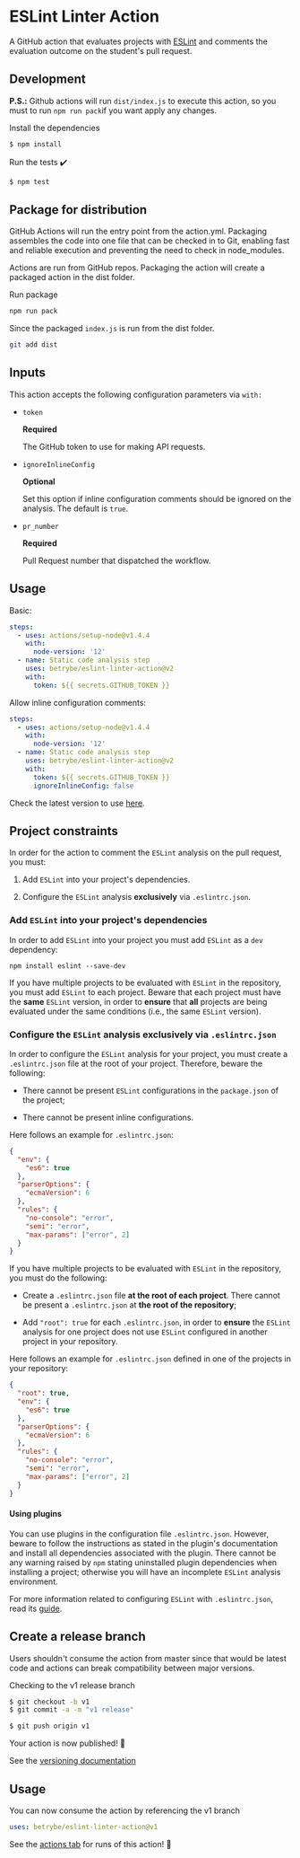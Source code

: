 # ESLint Linter Action

A GitHub action that evaluates projects with [ESLint](https://eslint.org/) and comments the evaluation outcome on the student's pull request.

## Development

**P.S.:** Github actions will run `dist/index.js` to execute this action, so you must to run `npm run pack`if you want apply any changes.

Install the dependencies
```bash
$ npm install
```

Run the tests :heavy_check_mark:
```bash
$ npm test
```

## Package for distribution

GitHub Actions will run the entry point from the action.yml. Packaging assembles the code into one file that can be checked in to Git, enabling fast and reliable execution and preventing the need to check in node_modules.

Actions are run from GitHub repos. Packaging the action will create a packaged action in the dist folder.

Run package

```bash
npm run pack
```

Since the packaged `index.js` is run from the dist folder.

```bash
git add dist
```

## Inputs

This action accepts the following configuration parameters via `with:`

- `token`

  **Required**

  The GitHub token to use for making API requests.

- `ignoreInlineConfig`

  **Optional**

  Set this option if inline configuration comments should be ignored on the analysis. The default is `true`.

- `pr_number`

  **Required**

  Pull Request number that dispatched the workflow.

## Usage

Basic:

```yaml
steps:
  - uses: actions/setup-node@v1.4.4
    with:
      node-version: '12'
  - name: Static code analysis step
    uses: betrybe/eslint-linter-action@v2
    with:
      token: ${{ secrets.GITHUB_TOKEN }}
```

Allow inline configuration comments:

```yaml
steps:
  - uses: actions/setup-node@v1.4.4
    with:
      node-version: '12'
  - name: Static code analysis step
    uses: betrybe/eslint-linter-action@v2
    with:
      token: ${{ secrets.GITHUB_TOKEN }}
      ignoreInlineConfig: false
```

Check the latest version to use [here](https://github.com/betrybe/eslint-linter-action/releases).

## Project constraints

In order for the action to comment the `ESLint` analysis on the pull request, you must:

1. Add `ESLint` into your project's dependencies.

1. Configure the `ESLint` analysis **exclusively** via `.eslintrc.json`.

### Add `ESLint` into your project's dependencies

In order to add `ESLint` into your project you must add `ESLint` as a `dev` dependency:

```shell
npm install eslint --save-dev
```

If you have multiple projects to be evaluated with `ESLint` in the repository, you must add `ESLint` to each project. Beware that each project must have the **same** `ESLint` version, in order to **ensure** that **all** projects are being evaluated under the same conditions (i.e., the same `ESLint` version).

### Configure the `ESLint` analysis **exclusively** via `.eslintrc.json`

In order to configure the `ESLint` analysis for your project, you must create a `.eslintrc.json` file at the root of your project. Therefore, beware the following:

- There cannot be present `ESLint` configurations in the `package.json` of the project;

- There cannot be present inline configurations.

Here follows an example for `.eslintrc.json`:

```json
{
  "env": {
    "es6": true
  },
  "parserOptions": {
    "ecmaVersion": 6
  },
  "rules": {
    "no-console": "error",
    "semi": "error",
    "max-params": ["error", 2]
  }
}
```

If you have multiple projects to be evaluated with `ESLint` in the repository, you must do the following:

- Create a `.eslintrc.json` file **at the root of each project**. There cannot be present a `.eslintrc.json` at **the root of the repository**;

- Add `"root": true` for each `.eslintrc.json`, in order to **ensure** the `ESLint` analysis for one project does not use `ESLint` configured in another project in your repository.

Here follows an example for `.eslintrc.json` defined in one of the projects in your repository:

```json
{
  "root": true,
  "env": {
    "es6": true
  },
  "parserOptions": {
    "ecmaVersion": 6
  },
  "rules": {
    "no-console": "error",
    "semi": "error",
    "max-params": ["error", 2]
  }
}
```

#### Using plugins

You can use plugins in the configuration file `.eslintrc.json`. However, beware to follow the instructions as stated in the plugin's documentation and install all dependencies associated with the plugin. There cannot be any warning raised by `npm` stating uninstalled plugin dependencies when installing a project; otherwise you will have an incomplete `ESLint` analysis environment.

For more information related to configuring `ESLint` with `.eslintrc.json`, read its [guide](https://eslint.org/docs/user-guide/configuring).

## Create a release branch

Users shouldn't consume the action from master since that would be latest code and actions can break compatibility between major versions.

Checking to the v1 release branch

```bash
$ git checkout -b v1
$ git commit -a -m "v1 release"
```

```bash
$ git push origin v1
```

Your action is now published! :rocket:

See the [versioning documentation](https://github.com/actions/toolkit/blob/master/docs/action-versioning.md)

## Usage

You can now consume the action by referencing the v1 branch

```yaml
uses: betrybe/eslint-linter-action@v1
```

See the [actions tab](https://github.com/betrybe/eslint-linter-action/actions) for runs of this action! :rocket:
